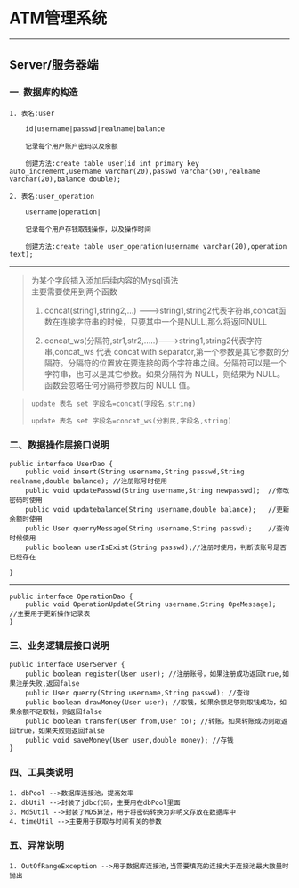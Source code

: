 # ATM管理系统
----------
## Server/服务器端
### 一. 数据库的构造


	1. 表名:user
				
		id|username|passwd|realname|balance
		
		记录每个用户账户密码以及余额
		
		创建方法:create table user(id int primary key auto_increment,username varchar(20),passwd varchar(50),realname varchar(20),balance double);		
		
	2. 表名:user_operation
		
		username|operation|
		
		记录每个用户存钱取钱操作，以及操作时间
	
		创建方法:create table user_operation(username varchar(20),operation text);

----
>为某个字段插入添加后续内容的Mysql语法    
>主要需要使用到两个函数
>
>1. concat(string1,string2,…) --->string1,string2代表字符串,concat函数在连接字符串的时候，只要其中一个是NULL,那么将返回NULL
>
>2. concat_ws(分隔符,str1,str2,.....)--->string1,string2代表字符串,concat_ws 代表 concat with separator,第一个参数是其它参数的分隔符。分隔符的位置放在要连接的两个字符串之间。分隔符可以是一个字符串，也可以是其它参数。如果分隔符为 NULL，则结果为 NULL。函数会忽略任何分隔符参数后的 NULL 值。
	
	
>	`update 表名 set 字段名=concat(字段名,string)`
>	
>	`update 表名 set 字段名=concat_ws(分割民,字段名,string)`

### 二、数据操作层接口说明

	public interface UserDao {
		public void insert(String username,String passwd,String realname,double balance); //注册账号时使用
		public void updatePasswd(String username,String newpasswd);  //修改密码时使用						  
		public void updatebalance(String username,double balance);	 //更新余额时使用
		public User querryMessage(String username,String passwd);    //查询时候使用
		public boolean userIsExist(String passwd);//注册时使用，判断该账号是否已经存在
		
	}

---------------

	public interface OperationDao {
		public void OperationUpdate(String username,String OpeMessage);  //主要用于更新操作记录表
	}

### 三、业务逻辑层接口说明

	public interface UserServer {
		public boolean register(User user); //注册账号，如果注册成功返回true,如果注册失败,返回false
		public User querry(String username,String passwd); //查询
		public boolean drawMoney(User user); //取钱，如果余额足够则取钱成功，如果余额不足取钱，则返回false
		public boolean transfer(User from,User to); //转账，如果转账成功则取返回true，如果失败则返回false
		public void saveMoney(User user,double money); //存钱
	}

### 四、工具类说明
	1. dbPool -->数据库连接池，提高效率
	2. dbUtil -->封装了jdbc代码，主要用在dbPool里面
	3. Md5Util -->封装了MD5算法，用于将密码转换为非明文存放在数据库中
	4. timeUtil -->主要用于获取与时间有关的参数

### 五、异常说明
	1. OutOfRangeException -->用于数据库连接池,当需要填充的连接大于连接池最大数量时抛出